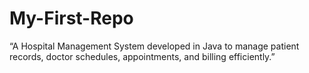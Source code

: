 # My-First-Repo
“A Hospital Management System developed in Java to manage patient records, doctor schedules, appointments, and billing efficiently.”
